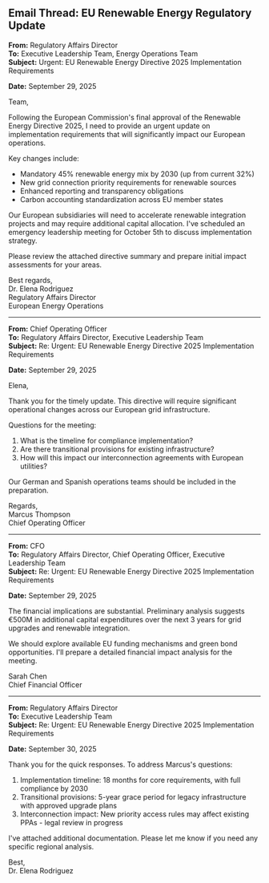 ## Email Thread: EU Renewable Energy Regulatory Update

**From:** Regulatory Affairs Director  
**To:** Executive Leadership Team, Energy Operations Team  
**Subject:** Urgent: EU Renewable Energy Directive 2025 Implementation Requirements  

**Date:** September 29, 2025  

Team,  

Following the European Commission's final approval of the Renewable Energy Directive 2025, I need to provide an urgent update on implementation requirements that will significantly impact our European operations.  

Key changes include:  
- Mandatory 45% renewable energy mix by 2030 (up from current 32%)  
- New grid connection priority requirements for renewable sources  
- Enhanced reporting and transparency obligations  
- Carbon accounting standardization across EU member states  

Our European subsidiaries will need to accelerate renewable integration projects and may require additional capital allocation. I've scheduled an emergency leadership meeting for October 5th to discuss implementation strategy.  

Please review the attached directive summary and prepare initial impact assessments for your areas.  

Best regards,  
Dr. Elena Rodriguez  
Regulatory Affairs Director  
European Energy Operations  

---

**From:** Chief Operating Officer  
**To:** Regulatory Affairs Director, Executive Leadership Team  
**Subject:** Re: Urgent: EU Renewable Energy Directive 2025 Implementation Requirements  

**Date:** September 29, 2025  

Elena,  

Thank you for the timely update. This directive will require significant operational changes across our European grid infrastructure.  

Questions for the meeting:  
1. What is the timeline for compliance implementation?  
2. Are there transitional provisions for existing infrastructure?  
3. How will this impact our interconnection agreements with European utilities?  

Our German and Spanish operations teams should be included in the preparation.  

Regards,  
Marcus Thompson  
Chief Operating Officer  

---

**From:** CFO  
**To:** Regulatory Affairs Director, Chief Operating Officer, Executive Leadership Team  
**Subject:** Re: Urgent: EU Renewable Energy Directive 2025 Implementation Requirements  

**Date:** September 29, 2025  

The financial implications are substantial. Preliminary analysis suggests €500M in additional capital expenditures over the next 3 years for grid upgrades and renewable integration.  

We should explore available EU funding mechanisms and green bond opportunities. I'll prepare a detailed financial impact analysis for the meeting.  

Sarah Chen  
Chief Financial Officer  

---

**From:** Regulatory Affairs Director  
**To:** Executive Leadership Team  
**Subject:** Re: Urgent: EU Renewable Energy Directive 2025 Implementation Requirements  

**Date:** September 30, 2025  

Thank you for the quick responses. To address Marcus's questions:  

1. Implementation timeline: 18 months for core requirements, with full compliance by 2030  
2. Transitional provisions: 5-year grace period for legacy infrastructure with approved upgrade plans  
3. Interconnection impact: New priority access rules may affect existing PPAs - legal review in progress  

I've attached additional documentation. Please let me know if you need any specific regional analysis.  

Best,  
Dr. Elena Rodriguez
